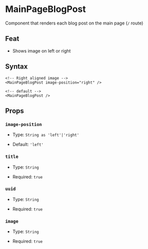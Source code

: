 # MainPageBlogPost

Component that renders each blog post on the main page (`/` route)

## Feat

- Shows image on left or right

## Syntax

```vue
<!-- Right aligned image -->
<MainPageBlogPost image-position="right" />

<!-- default -->
<MainPageBlogPost />
```

## Props

### `image-position`

- Type: `String as 'left'|'right'`

- Default: `'left'`

### `title`

- Type: `String`

- Required: `true`

### `uuid`

- Type: `String`

- Required: `true`

### `image`

- Type: `String`

- Required: `true`
